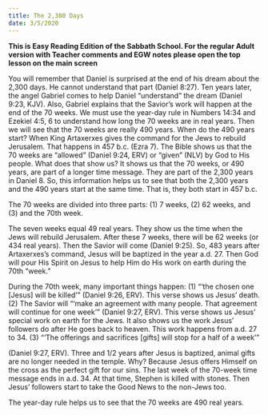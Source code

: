 ```yaml
---
title: The 2,300 Days
date: 3/5/2020
---
```


 **This is Easy Reading Edition of the Sabbath School. For the regular Adult version with Teacher comments and EGW notes please open the top lesson on the main screen** 

You will remember that Daniel is surprised at the end of his dream about the 2,300 days. He cannot understand that part (Daniel 8:27). Ten years later, the angel Gabriel comes to help Daniel “understand” the dream (Daniel 9:23, KJV). Also, Gabriel explains that the Savior’s work will happen at the end of the 70 weeks. We must use the year-day rule in Numbers 14:34 and Ezekiel 4:5, 6 to understand how long the 70 weeks are in real years. Then we will see that the 70 weeks are really 490 years. When do the 490 years start? When King Artaxerxes gives the command for the Jews to rebuild Jerusalem. That happens in 457 b.c. (Ezra 7). The Bible shows us that the 70 weeks are “allowed” (Daniel 9:24, ERV) or “given” (NLV) by God to His people. What does that show us? It shows us that the 70 weeks, or 490 years, are part of a longer time message. They are part of the 2,300 years in Daniel 8. So, this information helps us to see that both the 2,300 years and the 490 years start at the same time. That is, they both start in 457 b.c.

The 70 weeks are divided into three parts: (1) 7 weeks, (2) 62 weeks, and (3) and the 70th week.

The seven weeks equal 49 real years. They show us the time when the Jews will rebuild Jerusalem. After these 7 weeks, there will be 62 weeks (or 434 real years). Then the Savior will come (Daniel 9:25). So, 483 years after Artaxerxes’s command, Jesus will be baptized in the year a.d. 27. Then God will pour His Spirit on Jesus to help Him do His work on earth during the 70th “week.”

During the 70th week, many important things happen: (1) “‘the chosen one [Jesus] will be killed’” (Daniel 9:26, ERV). This verse shows us Jesus’ death. (2) The Savior will “‘make an agreement with many people. That agreement will continue for one week’” (Daniel 9:27, ERV). This verse shows us Jesus’ special work on earth for the Jews. It also shows us the work Jesus’ followers do after He goes back to heaven. This work happens from a.d. 27 to 34. (3) “‘The offerings and sacrifices [gifts] will stop for a half of a week’”

(Daniel 9:27, ERV). Three and 1/2 years after Jesus is baptized, animal gifts are no longer needed in the temple. Why? Because Jesus offers Himself on the cross as the perfect gift for our sins. The last week of the 70-week time message ends in a.d. 34. At that time, Stephen is killed with stones. Then Jesus’ followers start to take the Good News to the non-Jews too.

The year-day rule helps us to see that the 70 weeks are 490 real years.
